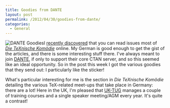 ```yaml
---
title: Goodies from DANTE
layout: post
permalink: /2012/04/30/goodies-from-dante/
categories:
  - General
---
```

![DANTE Goodies](/uploads/2012/04/DANTE-300x167.jpg)I [recently discovered](/2012/04/20/die-texnische-komodie-online/) that you can read issues most of [_Die TeXnische Komödie_](http://www.dante.de/DTK.html) online. My German is good enough to get the gist of the articles, and there is some interesting stuff there. I've always meant to join [DANTE](http://www.dante.de/), if only to support their core CTAN server, and so this seemed like an ideal opportunity. So in the post this week I got the various goodies that they send out: I particularly like the sticker!

What's particular interesting for me is the section in _Die TeXnische Komödie_ detailing the various TeX-related meet-ups that take place in Germany: there are a lot! Here in the UK, I'm pleased that [UK-TUG](http://uk.tug.org/) manages a couple of training courses and a single speaker meeting/AGM every year. It's quite a contrast!
